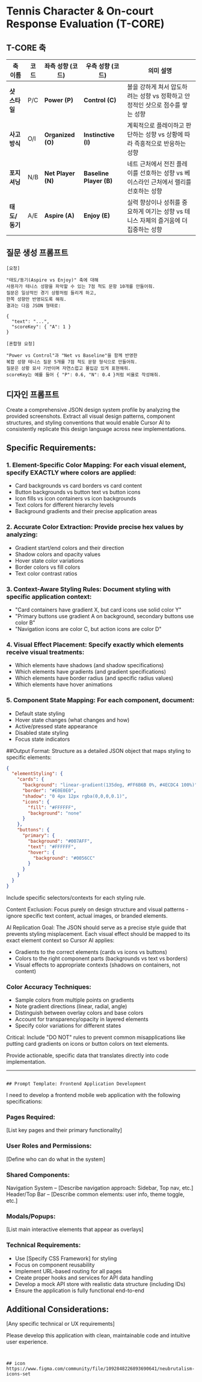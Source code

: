 # Tennis Character & On-court Response Evaluation (T-CORE)

## T-CORE 축

| 축 이름       | 코드 | 좌측 성향 (코드)   | 우측 성향 (코드)        | 의미 설명                                                                             |
| ------------- | ---- | ------------------ | ----------------------- | ------------------------------------------------------------------------------------- |
| **샷 스타일** | P/C  | **Power (P)**      | **Control (C)**         | 볼을 강하게 쳐서 압도하려는 성향 vs 정확하고 안정적인 샷으로 점수를 쌓는 성향         |
| **사고 방식** | O/I  | **Organized (O)**  | **Instinctive (I)**     | 계획적으로 플레이하고 판단하는 성향 vs 상황에 따라 즉흥적으로 반응하는 성향           |
| **포지셔닝**  | N/B  | **Net Player (N)** | **Baseline Player (B)** | 네트 근처에서 전진 플레이를 선호하는 성향 vs 베이스라인 근처에서 랠리를 선호하는 성향 |
| **태도/동기** | A/E  | **Aspire (A)**     | **Enjoy (E)**           | 실력 향상이나 성취를 중요하게 여기는 성향 vs 테니스 자체의 즐거움에 더 집중하는 성향  |

## 질문 생성 프롬프트

```
[요청]

"태도/동기(Aspire vs Enjoy)" 축에 대해
사용자가 테니스 성향을 파악할 수 있는 7점 척도 문항 10개를 만들어줘.
질문은 일상적인 경기 상황처럼 들리게 하고,
한쪽 성향만 반영되도록 해줘.
결과는 다음 JSON 형태로:

{
  "text": "...",
  "scoreKey": { "A": 1 }
}
```

```
[혼합형 요청]

"Power vs Control"과 "Net vs Baseline"을 함께 반영한
복합 성향 테니스 질문 5개를 7점 척도 문항 형식으로 만들어줘.
질문은 상황 묘사 기반이며 자연스럽고 몰입감 있게 표현해줘.
scoreKey는 예를 들어 { "P": 0.6, "N": 0.4 }처럼 비율로 작성해줘.
```

## 디자인 프롬프트

Create a comprehensive JSON design system profile by analyzing the provided screenshots. Extract all visual design patterns, component structures, and styling conventions that would enable Cursor AI to consistently replicate this design language across new implementations.

## Specific Requirements:

### 1. Element-Specific Color Mapping: For each visual element, specify EXACTLY where colors are applied:

- Card backgrounds vs card borders vs card content
- Button backgrounds vs button text vs button icons
- Icon fills vs icon containers vs icon backgrounds
- Text colors for different hierarchy levels
- Background gradients and their precise application areas

### 2. Accurate Color Extraction: Provide precise hex values by analyzing:

- Gradient start/end colors and their direction
- Shadow colors and opacity values
- Hover state color variations
- Border colors vs fill colors
- Text color contrast ratios

### 3. Context-Aware Styling Rules: Document styling with specific application context:

- "Card containers have gradient X, but card icons use solid color Y"
- "Primary buttons use gradient A on background, secondary buttons use color B"
- "Navigation icons are color C, but action icons are color D"

### 4. Visual Effect Placement: Specify exactly which elements receive visual treatments:

- Which elements have shadows (and shadow specifications)
- Which elements have gradients (and gradient specifications)
- Which elements have border radius (and specific radius values)
- Which elements have hover animations

### 5. Component State Mapping: For each component, document:

- Default state styling
- Hover state changes (what changes and how)
- Active/pressed state appearance
- Disabled state styling
- Focus state indicators

##Output Format: Structure as a detailed JSON object that maps styling to specific elements:

```json
{
  "elementStyling": {
    "cards": {
      "background": "linear-gradient(135deg, #FF6B6B 0%, #4ECDC4 100%)",
      "border": "#E0E0E0",
      "shadow": "0 4px 12px rgba(0,0,0,0.1)",
      "icons": {
        "fill": "#FFFFFF",
        "background": "none"
      }
    },
    "buttons": {
      "primary": {
        "background": "#007AFF",
        "text": "#FFFFFF",
        "hover": {
          "background": "#0056CC"
        }
      }
    }
  }
}
```

Include specific selectors/contexts for each styling rule.

Content Exclusion: Focus purely on design structure and visual patterns - ignore specific text content, actual images, or branded elements.

AI Replication Goal: The JSON should serve as a precise style guide that prevents styling misplacement. Each visual effect should be mapped to its exact element context so Cursor AI applies:

- Gradients to the correct elements (cards vs icons vs buttons)
- Colors to the right component parts (backgrounds vs text vs borders)
- Visual effects to appropriate contexts (shadows on containers, not content)

### Color Accuracy Techniques:

- Sample colors from multiple points on gradients
- Note gradient directions (linear, radial, angle)
- Distinguish between overlay colors and base colors
- Account for transparency/opacity in layered elements
- Specify color variations for different states

Critical: Include "DO NOT" rules to prevent common misapplications like putting card gradients on icons or button colors on text elements.

Provide actionable, specific data that translates directly into code implementation.

---

```

## Prompt Template: Frontend Application Development

```

I need to develop a frontend mobile web application with the following specifications:

### Pages Required:

[List key pages and their primary functionality]

### User Roles and Permissions:

[Define who can do what in the system]

### Shared Components:

Navigation System – [Describe navigation approach: Sidebar, Top nav, etc.]
Header/Top Bar – [Describe common elements: user info, theme toggle, etc.]

### Modals/Popups:

[List main interactive elements that appear as overlays]

### Technical Requirements:

- Use [Specify CSS Framework] for styling
- Focus on component reusability
- Implement URL-based routing for all pages
- Create proper hooks and services for API data handling
- Develop a mock API store with realistic data structure (including IDs)
- Ensure the application is fully functional end-to-end

## Additional Considerations:

[Any specific technical or UX requirements]

Please develop this application with clean, maintainable code and intuitive user experience.

```


## icon
https://www.figma.com/community/file/1092848226893690641/neubrutalism-icons-set
```
